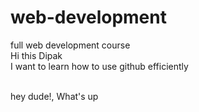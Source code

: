 # web-development
full web development course
<br> Hi this Dipak <br>
I want to learn how to use github efficiently

<br>
hey dude!, What's up 
